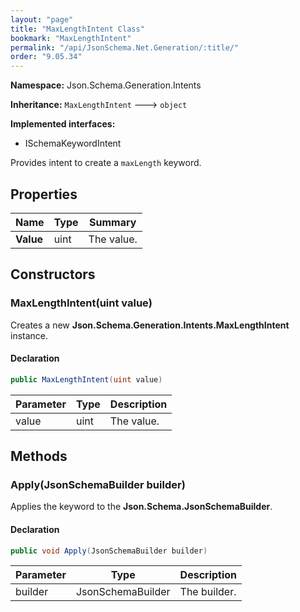 ```yaml
---
layout: "page"
title: "MaxLengthIntent Class"
bookmark: "MaxLengthIntent"
permalink: "/api/JsonSchema.Net.Generation/:title/"
order: "9.05.34"
---
```

**Namespace:** Json.Schema.Generation.Intents

**Inheritance:**
`MaxLengthIntent`
 🡒 
`object`

**Implemented interfaces:**

- ISchemaKeywordIntent

Provides intent to create a `maxLength` keyword.

## Properties

| Name | Type | Summary |
|---|---|---|
| **Value** | uint | The value. |

## Constructors

### MaxLengthIntent(uint value)

Creates a new **Json.Schema.Generation.Intents.MaxLengthIntent** instance.

#### Declaration

```c#
public MaxLengthIntent(uint value)
```

| Parameter | Type | Description |
|---|---|---|
| value | uint | The value. |


## Methods

### Apply(JsonSchemaBuilder builder)

Applies the keyword to the **Json.Schema.JsonSchemaBuilder**.

#### Declaration

```c#
public void Apply(JsonSchemaBuilder builder)
```

| Parameter | Type | Description |
|---|---|---|
| builder | JsonSchemaBuilder | The builder. |


